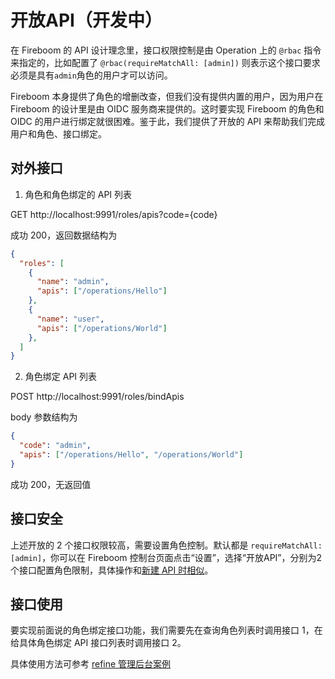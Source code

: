 # 开放API（开发中）

在 Fireboom 的 API 设计理念里，接口权限控制是由 Operation 上的 `@rbac` 指令来指定的，比如配置了 `@rbac(requireMatchAll: [admin])` 则表示这个接口要求必须是具有`admin`角色的用户才可以访问。

Fireboom 本身提供了角色的增删改查，但我们没有提供内置的用户，因为用户在 Fireboom 的设计里是由 OIDC 服务商来提供的。这时要实现 Fireboom 的角色和 OIDC 的用户进行绑定就很困难。鉴于此，我们提供了开放的 API 来帮助我们完成用户和角色、接口绑定。

## 对外接口

1. 角色和角色绑定的 API 列表

GET http://localhost:9991/roles/apis?code={code}

成功 200，返回数据结构为

```json
{
  "roles": [
    {
      "name": "admin",
      "apis": ["/operations/Hello"]
    },
    {
      "name": "user",
      "apis": ["/operations/World"]
    },
  ]
}
```

2. 角色绑定 API 列表

POST http://localhost:9991/roles/bindApis

body 参数结构为

```json
{
  "code": "admin",
  "apis": ["/operations/Hello", "/operations/World"]
}
```

成功 200，无返回值

## 接口安全

上述开放的 2 个接口权限较高，需要设置角色控制。默认都是 `requireMatchAll: [admin]`，你可以在 Fireboom 控制台页面点击“设置”，选择“开放API”，分别为2个接口配置角色限制，具体操作和[新建 API 时相似](./yan-zheng-he-shou-quan/shou-quan-yu-fang-wen-kong-zhi.md)。

## 接口使用

要实现前面说的角色绑定接口功能，我们需要先在查询角色列表时调用接口 1，在给具体角色绑定 API 接口列表时调用接口 2。

具体使用方法可参考 [refine 管理后台案例](../zui-jia-shi-jian/guan-li-hou-tai-refine.md)